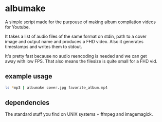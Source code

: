 # albumake

A simple script made for the purpouse of making album compilation videos for Youtube.

It takes a list of audio files of the same format on stdin, path to a cover
image and output name and produces a FHD video. Also it generates timestamps
and writes them to stdout.

It's pretty fast because no audio reencoding is needed and we can get away with
low FPS. That also means the filesize is quite small for a FHD vid.

## example usage

```sh
ls *mp3 | albumake cover.jpg favorite_album.mp4
```

## dependencies

The standard stuff you find on UNIX systems + ffmpeg and imagemagick.
